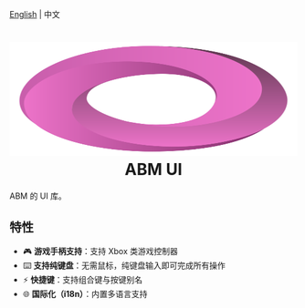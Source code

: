 [English](./readme.md) | 中文

<h1 align="center">
	<img src="./assets/icon.svg" alt="ABM Icon" width="100%" style="max-height:200px">
	<br>ABM UI
</h1>
ABM 的 UI 库。

## 特性
- 🎮 **游戏手柄支持**：支持 Xbox 类游戏控制器
- ⌨️ **支持纯键盘**：无需鼠标，纯键盘输入即可完成所有操作
- ⚡ **快捷键**：支持组合键与按键别名
- 🌐 **国际化（i18n）**：内置多语言支持
